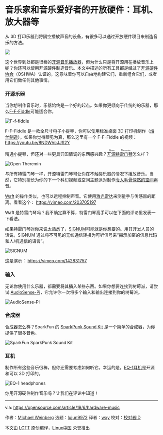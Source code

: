 [#]: collector: (lujun9972)
[#]: translator: (wxy)
[#]: reviewer: ( )
[#]: publisher: ( )
[#]: url: ( )
[#]: subject: (Open hardware for musicians and music lovers: Headphone, amps, and more)
[#]: via: (https://opensource.com/article/19/6/hardware-music)
[#]: author: (Michael Weinberg https://opensource.com/users/mweinberg)

音乐家和音乐爱好者的开放硬件：耳机、放大器等
======

从 3D 打印乐器到将隔空播放声音的设备，有很多可以通过开放硬件项目来制造音乐的方法。

![][1]

这个世界到处都是很棒的[开源音乐播放器][2]，但为什么只是将开源用在播放音乐上呢？你还可以使用开源硬件制造音乐。本文中描述的所有工具都是经过了[开源硬件协会][3]（OSHWA）认证的。这意味着你可以自由地构建它们，重新组合它们，或者用它们做任何其他事情。

### 开源乐器

当你想制作音乐时，乐器始终是一个好的起点。如果你更倾向于传统的的乐器，那么[F-F-Fiddle][4]可能适合你。

![F-f-fiddle][5]

F-F-Fiddle 是一款全尺寸电子小提琴，你可以使用标准桌面 3D 打印机制作（[熔丝制造][6]）。如果你觉得眼见为真，那么这里有一个 F-F-Fiddle 的视频： https://youtu.be/8NDWVcJJS2Y

精通小提琴，但还对一些更具异国情调的东西感兴趣？<ruby>[开源特雷门琴][7]<rt>Open Theremin</rt></ruby>怎么样？

![Open Theremin][8]

与所有特雷门琴一样，开源特雷门琴可让你在不触碰乐器的情况下播放音乐。当然，它特别擅长为你的下一个科幻视频或空间主题派对制作[令人毛骨悚然的空间声音][9]。

[Waft][10] 的操作类似，也可以远程控制声音。它使用[激光雷达][11]来测量手与传感器的距离。看看这个： https://vimeo.com/203705197

Waft 是特雷门琴吗？我不确定算不算，特雷门琴高手可以在下面的评论里发表一下看法。

如果特雷门琴对你来说太熟悉了，[SIGNUM][12]可能就是你想要的。用其开发人员的话说，SIGNUM 通过将不可见的无线通信转换为可听信号来“揭示加密的信息代码和人/机通信的语言”。

![SIGNUM][13]

这是演示： https://vimeo.com/142831757


### 输入

无论你使用什么乐器，都需要将其插入某些东西。如果你想要连接到树莓派，请尝试 [AudioSense-Pi][14]，它允许你一次将多个输入和输出连接到你的树莓派。

![AudioSense-Pi][15]

### 合成器

合成器怎么样？SparkFun 的 [SparkPunk Sound Kit][16] 是一个简单的合成器，为你提供了很多音色。

![SparkFun SparkPunk Sound Kit][17]

### 耳机

制作所有这些音乐很棒，但你还需要考虑如何听它。幸运的是，[EQ-1耳机][18]是开源和可以 3D 打印的。

![EQ-1 headphones][19]

你用开源硬件制作音乐吗？让我们在评论中知道！

--------------------------------------------------------------------------------

via: https://opensource.com/article/19/6/hardware-music

作者：[Michael Weinberg][a]
选题：[lujun9972][b]
译者：[wxy](https://github.com/wxy)
校对：[校对者ID](https://github.com/校对者ID)

本文由 [LCTT](https://github.com/LCTT/TranslateProject) 原创编译，[Linux中国](https://linux.cn/) 荣誉推出

[a]: https://opensource.com/users/mweinberg
[b]: https://github.com/lujun9972
[1]: https://opensource.com/sites/default/files/styles/image-full-size/public/lead-images/LIFE_musicinfinity.png?itok=7LkfjcS9
[2]: https://opensource.com/article/19/2/audio-players-linux
[3]: https://certification.oshwa.org/
[4]: https://certification.oshwa.org/us000010.html
[5]: https://opensource.com/sites/default/files/uploads/f-f-fiddle.png (F-f-fiddle)
[6]: https://en.wikipedia.org/wiki/Fused_filament_fabrication
[7]: https://certification.oshwa.org/ch000001.html
[8]: https://opensource.com/sites/default/files/uploads/open-theremin.png (Open Theremin)
[9]: https://youtu.be/p05ZSHRYXVA?t=771
[10]: https://certification.oshwa.org/uk000005.html
[11]: https://en.wikipedia.org/wiki/Lidar
[12]: https://certification.oshwa.org/es000003.html
[13]: https://opensource.com/sites/default/files/uploads/signum.png (SIGNUM)
[14]: https://certification.oshwa.org/in000007.html
[15]: https://opensource.com/sites/default/files/uploads/audiosense-pi.png (AudioSense-Pi)
[16]: https://certification.oshwa.org/us000016.html
[17]: https://opensource.com/sites/default/files/uploads/sparkpunksoundkit.png (SparkFun SparkPunk Sound Kit)
[18]: https://certification.oshwa.org/us000038.html
[19]: https://opensource.com/sites/default/files/uploads/eq-1-headphones.png (EQ-1 headphones)
